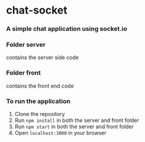 # chat-socket

### A simple chat application using socket.io
### Folder server 
contains the server side code
### Folder front 
contains the front end code

### To run the application
1. Clone the repository
2. Run `npm install` in both the server and front folder
3. Run `npm start` in both the server and front folder
4. Open `localhost:3000` in your browser